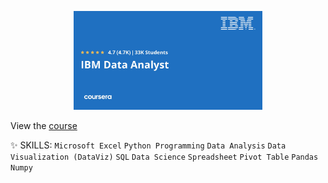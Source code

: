 <p align="center">
<img src="/IMG/ibm-data-analyst.jpeg" width=60% height=60%>

View the [course](https://www.coursera.org/professional-certificates/ibm-data-analyst)

  
✨ SKILLS: `Microsoft Excel` `Python Programming` `Data Analysis` `Data Visualization (DataViz)` `SQL` `Data Science` `Spreadsheet` `Pivot Table` `Pandas` `Numpy`


  
